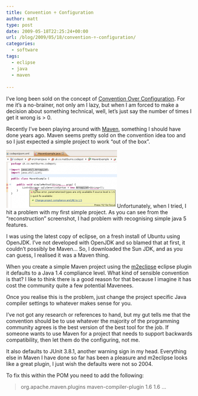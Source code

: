 ```yaml
---
title: Convention ÷ Configuration
author: matt
type: post
date: 2009-05-18T22:25:24+00:00
url: /blog/2009/05/18/convention-÷-configuration/
categories:
  - software
tags:
  - eclipse
  - java
  - maven

---
```

I’ve long been sold on the concept of [Convention Over Configuration][1]. For me it’s a no-brainer, not only am I lazy, but when I am forced to make a decision about something technical, well, let’s just say the number of times I get it wrong is > 0.

Recently I’ve been playing around with [Maven][2], something I should have done years ago. Maven seems pretty sold on the convention idea too and so I just expected a simple project to work “out of the box”.

[![](/wp-content/uploads/2009/05/maven1-300x157.png)][3]Unfortunately, when I tried, I hit a problem with my first simple project. As you can see from the “reconstruction” screenshot, I had problem with recognising simple java 5 features.

I was using the latest copy of eclipse, on a fresh install of Ubuntu using OpenJDK. I’ve not developed with OpenJDK and so blamed that at first, it couldn’t possibly be Maven… So, I downloaded the Sun JDK, and as you can guess, I realised it was a Maven thing.

When you create a simple Maven project using the [m2eclipse][4] eclipse plugin it defaults to a Java 1.4 compliance level. What kind of sensible convention is that? I like to think there is a good reason for that because I imagine it has cost the community quite a few potential Mavenees.

Once you realise this is the problem, just change the project specific Java compiler settings to whatever makes sense for you.

I’ve not got any research or references to hand, but my gut tells me that the convention should be to use whatever the majority of the programming community agrees is the best version of the best tool for the job. If someone wants to use Maven for a project that needs to support backwards compatibility, then let them do the configuring, not me.

It also defaults to JUnit 3.8.1, another warning sign in my head. Everything else in Maven I have done so far has been a pleasure and m2eclipse looks like a great plugin, I just wish the defaults were not so 2004.

To fix this within the POM you need to add the following:

> <plugins>  
> <plugin>  
> <groupId>org.apache.maven.plugins</groupId>  
> <artifactId>maven-compiler-plugin</artifactId>  
> <configuration>  
> <source>1.6</source>  
> <target>1.6</target>  
> </configuration>  
> </plugin>  
> …  
> </plugins>

 [1]: http://en.wikipedia.org/wiki/Convention_over_Configuration
 [2]: http://maven.apache.org/
 [3]: http://www.mattburns.co.uk/blog/wp-content/uploads/2009/05/maven1.png
 [4]: http://m2eclipse.codehaus.org/